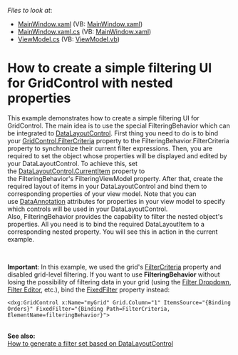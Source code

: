 <!-- default file list -->
*Files to look at*:

* [MainWindow.xaml](./CS/WpfApplication27/MainWindow.xaml) (VB: [MainWindow.xaml](./VB/WpfApplication27/MainWindow.xaml))
* [MainWindow.xaml.cs](./CS/WpfApplication27/MainWindow.xaml.cs) (VB: [MainWindow.xaml](./VB/WpfApplication27/MainWindow.xaml))
* [ViewModel.cs](./CS/WpfApplication27/ViewModel.cs) (VB: [ViewModel.vb](./VB/WpfApplication27/ViewModel.vb))
<!-- default file list end -->
# How to create a simple filtering UI for GridControl with nested properties


<p>This example demonstrates how to create a simple filtering UI for GridControl. The main idea is to use the special FilteringBehavior which can be integrated to <a href="https://documentation.devexpress.com/WPF/11540/Controls-and-Libraries/Layout-Management/Tile-and-Layout/Layout-and-Data-Layout-Controls/Data-Layout-Control">DataLayoutControl</a>. First thing you need to do is to bind your <a href="https://documentation.devexpress.com/WPF/DevExpress.Xpf.Grid.DataControlBase.FilterCriteria.property">GridControl.FilterCriteria</a> property to the FilteringBehavior.FilterCriteria property to synchronize their current filter expressions. Then, you are required to set the object whose properties will be displayed and edited by your DataLayoutControl. To achieve this, set the <a href="https://documentation.devexpress.com/WPF/DevExpress.Xpf.LayoutControl.DataLayoutControl.CurrentItem.property">DataLayoutControl.CurrentItem</a> property to the FilteringBehavior's FilteringViewModel property. After that, create the required layout of items in your DataLayoutControl and bind them to corresponding properties of your view model. Note that you can use <a href="https://msdn.microsoft.com/en-us/en-es/library/system.componentmodel.dataannotations(v=vs.110).aspx">DataAnnotation</a> attributes for properties in your view model to specify which controls will be used in your DataLayoutControl.<br>Also, FilteringBehavior provides the capability to filter the nested object's properties. All you need is to bind the required DataLayoutItem to a corresponding nested property. You will see this in action in the current example.</p>
<p> </p>
<p><strong>Important</strong>: In this example, we used the grid's <a href="https://documentation.devexpress.com/WPF/DevExpress.Xpf.Grid.DataControlBase.FilterCriteria.property">FilterCriteria</a> property and disabled grid-level filtering. If you want to use <strong>FilteringBehavior</strong> without losing the possibility of filtering data in your grid (using the <a href="https://documentation.devexpress.com/WPF/6133/Controls-and-Libraries/Data-Grid/Filtering-and-Searching/Filter-Dropdown">Filter Dropdown</a>, <a href="https://documentation.devexpress.com/WPF/7788/Controls-and-Libraries/Data-Grid/Filtering-and-Searching/Filter-Editor">Filter Editor</a>, etc.), bind the <a href="https://documentation.devexpress.com/#WPF/DevExpressXpfGridDataControlBase_FixedFiltertopic">FixedFilter</a> property instead:</p>


```xaml
<dxg:GridControl x:Name="myGrid" Grid.Column="1" ItemsSource="{Binding Orders}" FixedFilter="{Binding Path=FilterCriteria, ElementName=filteringBehavior}">
```


<p><br><strong>See also:<br></strong><a href="https://www.devexpress.com/Support/Center/p/T328691">How to generate a filter set based on DataLayoutControl</a><strong><br></strong></p>

<br/>


